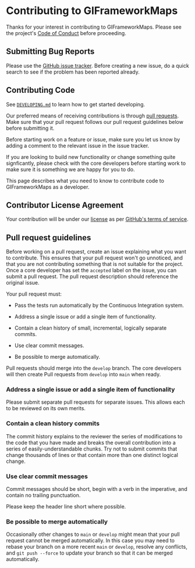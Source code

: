 # Contributing to GIFrameworkMaps

Thanks for your interest in contributing to GIFrameworkMaps.  Please see the project's [Code of Conduct](https://github.com/Dorset-Council-UK/GIFramework-Maps/blob/main/CODE_OF_CONDUCT.md) before proceeding.

## Submitting Bug Reports

Please use the [GitHub issue tracker](https://github.com/Dorset-Council-UK/GIFramework-Maps/issues). Before creating a new issue, do a quick search to see if the problem has been reported already.

## Contributing Code

See [`DEVELOPING.md`](https://github.com/Dorset-Council-UK/GIFramework-Maps/blob/main/DEVELOPING.md) to learn how to get started developing.

Our preferred means of receiving contributions is through [pull requests](https://help.github.com/articles/using-pull-requests). Make sure
that your pull request follows our pull request guidelines below before submitting it.

Before starting work on a feature or issue, make sure you let us know by adding a comment to the relevant issue in the issue tracker.

If you are looking to build new functionality or change something quite signficantly, please check with the core developers before starting work to make sure 
it is something we are happy for you to do.

This page describes what you need to know to contribute code to GIFrameworkMaps as a developer.


## Contributor License Agreement

Your contribution will be under our [license](https://github.com/Dorset-Council-UK/GIFramework-Maps/blob/main/LICENCE) as per [GitHub's terms of service](https://help.github.com/articles/github-terms-of-service/#6-contributions-under-repository-license).


## Pull request guidelines

Before working on a pull request, create an issue explaining what you want to contribute. This ensures that your pull request won't go unnoticed, and that you are not contributing something that is not suitable for the project. Once a core developer has set the `accepted` label on the issue, you can submit a pull request. The pull request description should reference the original issue.

Your pull request must:

 * Pass the tests run automatically by the Continuous Integration system.

 * Address a single issue or add a single item of functionality.

 * Contain a clean history of small, incremental, logically separate commits.

 * Use clear commit messages.

 * Be possible to merge automatically.

Pull requests should merge into the `develop` branch. The core developers will then create Pull requests from `develop` into `main` when ready.

### Address a single issue or add a single item of functionality

Please submit separate pull requests for separate issues.  This allows each to
be reviewed on its own merits.


### Contain a clean history commits

The commit history explains to the reviewer the series of modifications to the
code that you have made and breaks the overall contribution into a series of
easily-understandable chunks. Try not to submit commits that change thousands
of lines or that contain more than one distinct logical change.

### Use clear commit messages

Commit messages should be short, begin with a verb in the imperative, and
contain no trailing punctuation.

Please keep the header line short where possible.

### Be possible to merge automatically

Occasionally other changes to `main` or `develop` might mean that your pull request cannot
be merged automatically.  In this case you may need to rebase your branch on a
more recent `main` or `develop`, resolve any conflicts, and `git push --force` to update
your branch so that it can be merged automatically.
